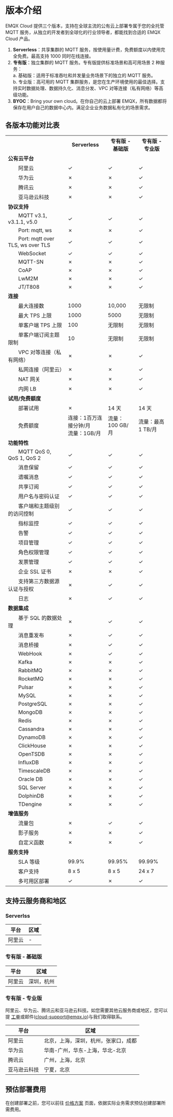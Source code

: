 # 版本介绍

EMQX Cloud 提供三个版本，支持在全球主流的公有云上部署专属于您的全托管 MQTT 服务，从独立的开发者到全球化的行业领导者，都能找到合适的 EMQX Cloud 产品。

1. **Serverless**：共享集群的 MQTT 服务，按使用量计费，免费额度以内使用完全免费。最高支持 1000 同时在线连接。
2. **专有版**：独立集群的 MQTT 服务。专有版提供标准场景和高可用场景 2 种服务：<br/>
    a. 基础版：适用于标准吞吐和并发量业务场景下的独立的 MQTT 服务。<br />
    b. 专业版：高可用的 MQTT 集群服务，是您在生产环境使用的最佳选择。支持实时数据处理、数据持久化、消息分发、VPC 对等连接（私有网络）等高级功能。
3. **BYOC**：Bring your own cloud。在你自己的云上部署 EMQX，所有数据都将保存在用户自己的数据中心内。满足企业业务数据私有化的场景需求。

## 各版本功能对比表

<table>
  <tr>
      <th></th>
      <th>Serverless</th>
      <th>专有版 - 基础版</th>
      <th>专有版 - 专业版</th>
    </tr>
   <tr>
      <td><strong>公有云平台</strong></td>
      <td></td>
      <td></td>
      <td></td>
   </tr>
   <tr>
      <td style="text-indent: 2em;">阿里云</td>
      <td>&#10003</td>
      <td>&#10003</td>
      <td>&#10003</td>
   </tr>
   <tr>
      <td style="text-indent: 2em;">华为云</td>
      <td>&#10007</td>
      <td>&#10007</td>
      <td>&#10003</td>
   </tr>
   <tr>
      <td style="text-indent: 2em;">腾讯云</td>
      <td>&#10007</td>
      <td>&#10007</td>
      <td>&#10003</td>
   </tr>
   <tr>
      <td style="text-indent: 2em;">亚马逊云科技</td>
      <td>&#10007</td>
      <td>&#10007</td>
      <td>&#10003</td>
   </tr>
   <tr>
      <td><strong>协议支持</strong></td>
      <td></td>
      <td></td>
      <td></td>
   </tr>
   <tr>
      <td style="text-indent: 2em;">MQTT v3.1, v3.1.1, v5.0</td>
      <td>&#10003</td>
      <td>&#10003</td>
      <td>&#10003</td>
   </tr>
   <tr>
      <td style="text-indent: 2em;">Port: mqtt, ws</td>
      <td>&#10007</td>
      <td>&#10007</td>
      <td>&#10003</td>
   </tr>
   <tr>
      <td style="text-indent: 2em;">Port: mqtt over TLS, ws over TLS</td>
      <td>&#10003</td>
      <td>&#10003</td>
      <td>&#10003</td>
   </tr>
   <tr>
      <td style="text-indent: 2em;">WebSocket</td>
      <td>&#10003</td>
      <td>&#10003</td>
      <td>&#10003</td>
   </tr>
   <tr>
      <td style="text-indent: 2em;">MQTT-SN</td>
      <td>&#10007</td>
      <td>&#10007</td>
      <td>&#10003</td>
   </tr>
   <tr>
      <td style="text-indent: 2em;">CoAP</td>
      <td>&#10007</td>
      <td>&#10007</td>
      <td>&#10003</td>
   </tr>
   <tr>
      <td style="text-indent: 2em;">LwM2M</td>
      <td>&#10007</td>
      <td>&#10007</td>
      <td>&#10003</td>
   </tr>
   <tr>
      <td style="text-indent: 2em;">JT/T808</td>
      <td>&#10007</td>
      <td>&#10007</td>
      <td>&#10003</td>
   </tr>
   <tr>
      <td><strong>连接</strong></td>
      <td></td>
      <td></td>
      <td></td>
   </tr>
   <tr>
      <td style="text-indent: 2em;">最大连接数</td>
      <td>1000</td>
      <td>10,000</td>
      <td>无限制</td>
   </tr>
   <tr>
      <td style="text-indent: 2em;">最大 TPS 上限</td>
      <td>1000</td>
      <td>5000</td>
      <td>无限制</td>
   </tr>
   <tr>
      <td style="text-indent: 2em;">单客户端 TPS 上限</td>
      <td>100</td>
      <td>无限制</td>
      <td>无限制</td>
   </tr>
   <tr>
      <td style="text-indent: 2em;">单客户端订阅主题限制</td>
      <td>10</td>
      <td>无限制</td>
      <td>无限制</td>
   </tr>
   <tr>
      <td style="text-indent: 2em;">VPC 对等连接（私有网络）</td>
      <td>&#10007</td>
      <td>&#10007</td>
      <td>&#10003</td>
   </tr>
   <tr>
      <td style="text-indent: 2em;">私网连接（阿里云）</td>
      <td>&#10007</td>
      <td>&#10007</td>
      <td>&#10003</td>
   </tr>
   <tr>
      <td style="text-indent: 2em;">NAT 网关</td>
      <td>&#10007</td>
      <td>&#10007</td>
      <td>&#10003</td>
   </tr>
   <tr>
      <td style="text-indent: 2em;">内网 LB</td>
      <td>&#10007</td>
      <td>&#10007</td>
      <td>&#10003</td>
   </tr>
   <tr>
      <td><strong>试用/免费额度</strong></td>
      <td></td>
      <td></td>
      <td></td>
   </tr>
   <tr>
      <td style="text-indent: 2em;">部署试用</td>
      <td>&#10007</td>
      <td>14 天</td>
      <td>14 天</td>
   </tr>
   <tr>
      <td style="text-indent: 2em;">免费额度</td>
      <td>连接：1百万连接分钟/月<br />流量：1GB/月</td>
      <td>流量：100 GB/月</td>
      <td>流量：最高 1 TB/月</td>
   </tr>
   <tr>
      <td><strong>功能特性</strong></td>
      <td></td>
      <td></td>
      <td></td>
   </tr>
   <tr>
      <td style="text-indent: 2em;">MQTT QoS 0, QoS 1, QoS 2</td>
      <td>&#10003</td>
      <td>&#10003</td>
      <td>&#10003</td>
   </tr>
   <tr>
      <td style="text-indent: 2em;">消息保留</td>
      <td>&#10003</td>
      <td>&#10003</td>
      <td>&#10003</td>
   </tr>
   <tr>
      <td style="text-indent: 2em;">遗嘱消息</td>
      <td>&#10003</td>
      <td>&#10003</td>
      <td>&#10003</td>
   </tr>
   <tr>
      <td style="text-indent: 2em;">共享订阅</td>
      <td>&#10003</td>
      <td>&#10003</td>
      <td>&#10003</td>
   </tr>
   <tr>
      <td style="text-indent: 2em;">用户名与密码认证</td>
      <td>&#10003</td>
      <td>&#10003</td>
      <td>&#10003</td>
   </tr>
   <tr>
      <td style="text-indent: 2em;">客户端和主题级别的访问控制</td>
      <td>&#10003</td>
      <td>&#10003</td>
      <td>&#10003</td>
   </tr>
   <tr>
      <td style="text-indent: 2em;">指标监控</td>
      <td>&#10003</td>
      <td>&#10003</td>
      <td>&#10003</td>
   </tr>
   <tr>
      <td style="text-indent: 2em;">告警</td>
      <td>&#10003</td>
      <td>&#10003</td>
      <td>&#10003</td>
   </tr>
   <tr>
      <td style="text-indent: 2em;">项目管理</td>
      <td>&#10003</td>
      <td>&#10003</td>
      <td>&#10003</td>
   </tr>
   <tr>
      <td style="text-indent: 2em;">角色权限管理</td>
      <td>&#10003</td>
      <td>&#10003</td>
      <td>&#10003</td>
   </tr>
   <tr>
      <td style="text-indent: 2em;">发票管理</td>
      <td>&#10003</td>
      <td>&#10003</td>
      <td>&#10003</td>
   </tr>
   <tr>
      <td style="text-indent: 2em;">企业 SSL 证书</td>
      <td>&#10007</td>
      <td>&#10007</td>
      <td>&#10003</td>
   </tr>
   <tr>
      <td style="text-indent: 2em;">支持第三方数据源认证与授权</td>
      <td>&#10007</td>
      <td>&#10003</td>
      <td>&#10003</td>
   </tr>
   <tr>
      <td style="text-indent: 2em;">日志</td>
      <td>&#10007</td>
      <td>&#10003</td>
      <td>&#10003</td>
   </tr>
   <tr>
      <td><strong>数据集成</strong></td>
      <td></td>
      <td></td>
      <td></td>
   </tr>
   <tr>
      <td style="text-indent: 2em;">基于 SQL 的数据处理</td>
      <td>&#10007</td>
      <td>&#10003</td>
      <td>&#10003</td>
   </tr>
   <tr>
      <td style="text-indent: 2em;">消息重发布</td>
      <td>&#10007</td>
      <td>&#10003</td>
      <td>&#10003</td>
   </tr>
   <tr>
      <td style="text-indent: 2em;">消息桥接</td>
      <td>&#10007</td>
      <td>&#10003</td>
      <td>&#10003</td>
   </tr>
   <tr>
      <td style="text-indent: 2em;">WebHook</td>
      <td>&#10007</td>
      <td>&#10003</td>
      <td>&#10003</td>
   </tr>
   <tr>
      <td style="text-indent: 2em;">Kafka</td>
      <td>&#10007</td>
      <td>&#10007</td>
      <td>&#10003</td>
   </tr>
   <tr>
      <td style="text-indent: 2em;">RabbitMQ</td>
      <td>&#10007</td>
      <td>&#10007</td>
      <td>&#10003</td>
   </tr>
   <tr>
      <td style="text-indent: 2em;">RocketMQ</td>
      <td>&#10007</td>
      <td>&#10007</td>
      <td>&#10003</td>
   </tr>
   <tr>
      <td style="text-indent: 2em;">Pulsar</td>
      <td>&#10007</td>
      <td>&#10007</td>
      <td>&#10003</td>
   </tr>
   <tr>
      <td style="text-indent: 2em;">MySQL</td>
      <td>&#10007</td>
      <td>&#10007</td>
      <td>&#10003</td>
   </tr>
   <tr>
      <td style="text-indent: 2em;">PostgreSQL</td>
      <td>&#10007</td>
      <td>&#10007</td>
      <td>&#10003</td>
   </tr>
   <tr>
      <td style="text-indent: 2em;">MongoDB</td>
      <td>&#10007</td>
      <td>&#10007</td>
      <td>&#10003</td>
   </tr>
   <tr>
      <td style="text-indent: 2em;">Redis</td>
      <td>&#10007</td>
      <td>&#10007</td>
      <td>&#10003</td>
   </tr>
   <tr>
      <td style="text-indent: 2em;">Cassandra</td>
      <td>&#10007</td>
      <td>&#10007</td>
      <td>&#10003</td>
   </tr>
   <tr>
      <td style="text-indent: 2em;">DynamoDB</td>
      <td>&#10007</td>
      <td>&#10007</td>
      <td>&#10003</td>
   </tr>
   <tr>
      <td style="text-indent: 2em;">ClickHouse</td>
      <td>&#10007</td>
      <td>&#10007</td>
      <td>&#10003</td>
   </tr>
   <tr>
      <td style="text-indent: 2em;">OpenTSDB</td>
      <td>&#10007</td>
      <td>&#10007</td>
      <td>&#10003</td>
   </tr>
   <tr>
      <td style="text-indent: 2em;">InfluxDB</td>
      <td>&#10007</td>
      <td>&#10007</td>
      <td>&#10003</td>
   </tr>
   <tr>
      <td style="text-indent: 2em;">TimescaleDB</td>
      <td>&#10007</td>
      <td>&#10007</td>
      <td>&#10003</td>
   </tr>
   <tr>
      <td style="text-indent: 2em;">Oracle DB</td>
      <td>&#10007</td>
      <td>&#10007</td>
      <td>&#10003</td>
   </tr>
   <tr>
      <td style="text-indent: 2em;">SQL Server</td>
      <td>&#10007</td>
      <td>&#10007</td>
      <td>&#10003</td>
   </tr>
   <tr>
      <td style="text-indent: 2em;">DolphinDB</td>
      <td>&#10007</td>
      <td>&#10007</td>
      <td>&#10003</td>
   </tr>
   <tr>
      <td style="text-indent: 2em;">TDengine</td>
      <td>&#10007</td>
      <td>&#10007</td>
      <td>&#10003</td>
   </tr>
   <tr>
      <td><strong>增值服务</strong></td>
      <td></td>
      <td></td>
      <td></td>
   </tr>
   <tr>
      <td style="text-indent: 2em;">流量包</td>
      <td>&#10007</td>
      <td>&#10003</td>
      <td>&#10003</td>
   </tr>
   <tr>
      <td style="text-indent: 2em;">影子服务</td>
      <td>&#10007</td>
      <td>&#10007</td>
      <td>&#10003</td>
   </tr>
   <tr>
      <td style="text-indent: 2em;">自定义函数</td>
      <td>&#10007</td>
      <td>&#10007</td>
      <td>&#10003</td>
   </tr>
   <tr>
      <td><strong>服务支持</strong></td>
      <td></td>
      <td></td>
      <td></td>
   </tr>
   <tr>
      <td style="text-indent: 2em;">SLA 等级</td>
      <td>99.9%</td>
      <td>99.95%</td>
      <td>99.99%</td>
   </tr>
    <tr>
      <td style="text-indent: 2em;">客户支持</td>
      <td>8 x 5</td>
      <td>8 x 5</td>
      <td>24 x 7</td>
   </tr>
    <tr>
      <td style="text-indent: 2em;">多可用区部署</td>
      <td>&#10003</td>
      <td>&#10007</td>
      <td>&#10003</td>
   </tr>
</table>

## 支持云服务商和地区

### Serverlss
| 平台   | 区域                   |
| ------ | --------------- |
| 阿里云 | - |


### 专有版 - 基础版
| 平台   | 区域                   |
| ------ | --------------- |
| 阿里云 | 深圳，杭州 |


### 专有版 - 专业版

阿里云、华为云、腾讯云和亚马逊云科技。如您需要其他云服务商或地区，您可以提 [工单](../feature/tickets.md)或邮件(cloud-support@emqx.io)与我们取得联系。

| 平台   | 区域                   |
| ------ | ---------------------- |
| 阿里云 | 北京，上海，深圳，杭州，张家口，成都 |
| 华为云 | 华南-广州，华东-上海，华北-北京       |
| 腾讯云 | 广州，上海，北京 |
| 亚马逊云科技 | 宁夏，北京 |

## 预估部署费用
在创建部署之前，您可以前往 [价格方案](https://www.emqx.com/zh/cloud/pricing) 页面，依据实际业务需求预估创建部署所需费用。
